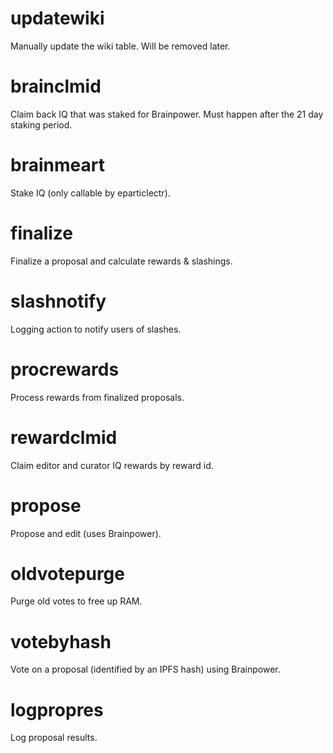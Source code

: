 <h1 class="contract">updatewiki</h1>
Manually update the wiki table. Will be removed later.
<h1 class="contract">brainclmid</h1>
Claim back IQ that was staked for Brainpower. Must happen after the 21 day staking period.
<h1 class="contract">brainmeart</h1>
Stake IQ (only callable by eparticlectr).
<h1 class="contract">finalize</h1>
Finalize a proposal and calculate rewards & slashings.
<h1 class="contract">slashnotify</h1>
Logging action to notify users of slashes.
<h1 class="contract">procrewards</h1>
Process rewards from finalized proposals.
<h1 class="contract">rewardclmid</h1>
Claim editor and curator IQ rewards by reward id.
<h1 class="contract">propose</h1>
Propose and edit (uses Brainpower).
<h1 class="contract">oldvotepurge</h1>
Purge old votes to free up RAM.
<h1 class="contract">votebyhash</h1>
Vote on a proposal (identified by an IPFS hash) using Brainpower.
<h1 class="contract">logpropres</h1>
Log proposal results.
